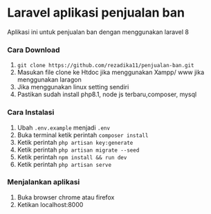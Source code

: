 # Laravel aplikasi penjualan ban

Aplikasi ini untuk penjualan ban dengan menggunakan laravel 8

### Cara Download

1. `git clone https://github.com/rezadika11/penjualan-ban.git`
2. Masukan file clone ke Htdoc jika menggunakan Xampp/ www jika menggunakan laragon
3. Jika menggunakan linux setting sendiri
4. Pastikan sudah install php8.1, node js terbaru,composer, mysql

### Cara Instalasi

1. Ubah `.env.example` menjadi `.env`
2. Buka terminal ketik perintah
   `composer install`
3. Ketik perintah `php artisan key:generate`
4. Ketik perintah `php artisan migrate --seed`
5. Ketik perintah `npm install && run dev`
6. Ketik perintah `php artisan serve`

### Menjalankan aplikasi

1. Buka browser chrome atau firefox
2. Ketikan localhost:8000
